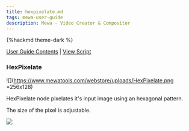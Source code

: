 ```yaml
---
title: hexpixelate.md
tags: mewa-user-guide
description: Mewa - Video Creator & Compositor
---
```


{%hackmd theme-dark %}

[User Guide Contents](https://hackmd.io/@k--5gSDXTFSeySUer_0emQ/BJEudBf-F) | [View Script](https://www.mewatools.com/webstore/index.php?view=HexPixelate)

### HexPixelate

![](https://www.mewatools.com/webstore/uploads/HexPixelate.png =256x128)

HexPixelate node pixelates it's input image using an hexagonal pattern.

The size of the pixel is adjustable.


![](https://i.imgur.com/UTRLtsZ.png)


